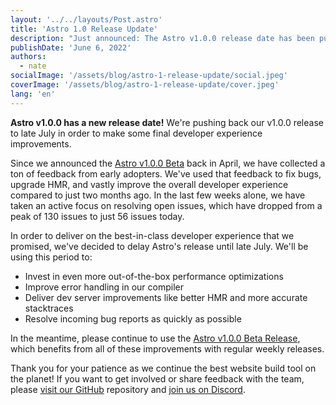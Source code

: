 ```yaml
---
layout: '../../layouts/Post.astro'
title: 'Astro 1.0 Release Update'
description: "Just announced: The Astro v1.0.0 release date has been pushed back to late July."
publishDate: 'June 6, 2022'
authors:
  - nate
socialImage: '/assets/blog/astro-1-release-update/social.jpeg'
coverImage: '/assets/blog/astro-1-release-update/cover.jpeg'
lang: 'en'
---
```


**Astro v1.0.0 has a new release date!** We're pushing back our v1.0.0 release to late July in order to make some final developer experience improvements. 

Since we announced the [Astro v1.0.0 Beta](https://astro.build/blog/astro-1-beta-release/) back in April, we have collected a ton of feedback from early adopters. We've used that feedback to fix bugs, upgrade HMR, and vastly improve the overall developer experience compared to just two months ago. In the last few weeks alone, we have taken an active focus on resolving open issues, which have dropped from a peak of 130 issues to just 56 issues today.

<!-- Comment for Nate: Do we have a graph that we could show of open issues? maybe https://9-volt.github.io/bug-life/ ? -->

In order to deliver on the best-in-class developer experience that we promised, we've decided to delay Astro's release until late July. We'll be using this period to:

- Invest in even more out-of-the-box performance optimizations
- Improve error handling in our compiler
- Deliver dev server improvements like better HMR and more accurate stacktraces
- Resolve incoming bug reports as quickly as possible

In the meantime, please continue to use the [Astro v1.0.0 Beta Release](https://docs.astro.build/en/getting-started/), which benefits from all of these improvements with regular weekly releases.

Thank you for your patience as we continue the best website build tool on the planet! If you want to get involved or share feedback with the team, please [visit our GitHub](https://github.com/withastro/astro) repository and [join us on Discord](https://astro.build/chat).
